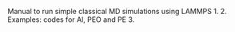 
Manual to run simple classical MD simulations using LAMMPS
1. 
2. Examples: codes for Al, PEO and PE
3. 
